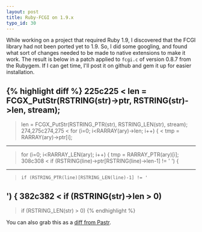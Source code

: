 ```yaml
--- 
layout: post
title: Ruby-FCGI on 1.9.x
typo_id: 30
---
```


While working on a project that required Ruby 1.9, I discovered that the FCGI
library had not been ported yet to 1.9.  So, I did some googling, and found
what sort of changes needed to be made to native extensions to make it work.
The result is below in a patch applied to `fcgi.c` of version 0.8.7 from the
Rubygem. If I can get time, I'll post it on github and gem it up for easier
installation.

{% highlight diff %}
225c225
<   len = FCGX_PutStr(RSTRING(str)->ptr, RSTRING(str)->len, stream);
---
>   len = FCGX_PutStr(RSTRING_PTR(str), RSTRING_LEN(str), stream);
274,275c274,275
<   for (i=0; i<RARRAY(ary)->len; i++) {
<     tmp = RARRAY(ary)->ptr[i];
---
>   for (i=0; i<RARRAY_LEN(ary); i++) {
>     tmp = RARRAY_PTR(ary)[i];
308c308
<     if (RSTRING(line)->ptr[RSTRING(line)->len-1] != '
') {
---
>     if (RSTRING_PTR(line)[RSTRING_LEN(line)-1] != '
') {
382c382
<   if (RSTRING(str)->len > 0)
---
>   if (RSTRING_LEN(str) > 0)
{% endhighlight %}

You can also grab this as a [diff from Pastr](ttp://pastr.it/16176/diff).
